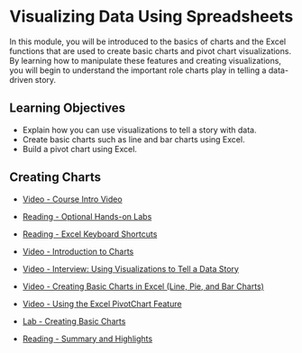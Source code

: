 # Visualizing Data Using Spreadsheets

In this module, you will be introduced to the basics of charts and the Excel functions that are used to create basic charts and pivot chart visualizations. By learning how to manipulate these features and creating visualizations, you will begin to understand the important role charts play in telling a data-driven story.

## Learning Objectives

- Explain how you can use visualizations to tell a story with data.
- Create basic charts such as line and bar charts using Excel.
- Build a pivot chart using Excel.

## Creating Charts

- [Video - Course Intro Video](https://www.coursera.org/learn/data-visualization-dashboards-excel-cognos/lecture/oOzbV/course-intro-video)

- [Reading - Optional Hands-on Labs](https://www.coursera.org/learn/data-visualization-dashboards-excel-cognos/supplement/B2Hgk/optional-hands-on-labs)

- [Reading - Excel Keyboard Shortcuts](https://cf-courses-data.s3.us.cloud-object-storage.appdomain.cloud/IBMDeveloperSkillsNetwork-DV0130EN-SkillsNetwork/Hands-on%20Labs/Reading%20-%20Excel%20Keyboard%20Shortcuts/instructions.md.html?origin=www.coursera.org)

- [Video - Introduction to Charts](https://www.coursera.org/learn/data-visualization-dashboards-excel-cognos/lecture/YZIcZ/introduction-to-charts)

- [Video - Interview: Using Visualizations to Tell a Data Story](https://www.coursera.org/learn/data-visualization-dashboards-excel-cognos/lecture/lx2Mo/interview-using-visualizations-to-tell-a-data-story)

- [Video - Creating Basic Charts in Excel (Line, Pie, and Bar Charts)](https://www.coursera.org/learn/data-visualization-dashboards-excel-cognos/lecture/EjsuE/creating-basic-charts-in-excel-line-pie-and-bar-charts)

- [Video - Using the Excel PivotChart Feature](https://www.coursera.org/learn/data-visualization-dashboards-excel-cognos/lecture/FfxiS/using-the-excel-pivotchart-feature)

- [Lab - Creating Basic Charts](https://cf-courses-data.s3.us.cloud-object-storage.appdomain.cloud/IBMDeveloperSkillsNetwork-DV0130EN-SkillsNetwork/Hands-on%20Labs/Lab%201%20-%20Creating%20Basic%20Charts/instructions.md.html?origin=www.coursera.org)

- [Reading - Summary and Highlights](https://www.coursera.org/learn/data-visualization-dashboards-excel-cognos/supplement/xXBRk/summary-and-highlights)